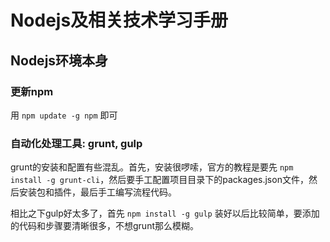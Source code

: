 # Nodejs及相关技术学习手册

## Nodejs环境本身

### 更新npm
用 `npm update -g npm` 即可


### 自动化处理工具: grunt, gulp
grunt的安装和配置有些混乱。首先，安装很啰嗦，官方的教程是要先 `npm install -g grunt-cli`，然后要手工配置项目目录下的packages.json文件，然后安装包和插件，最后手工编写流程代码。

相比之下gulp好太多了，首先 `npm install -g gulp` 装好以后比较简单，要添加的代码和步骤要清晰很多，不想grunt那么模糊。

